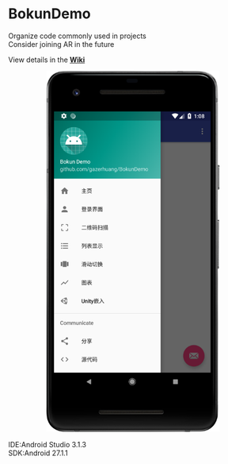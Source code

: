 # BokunDemo
Organize code commonly used in projects<br />
Consider joining AR in the future

View details in the **[Wiki](https://github.com/gazerhuang/BokunDemo/wiki)**
<div align=center><img width="350"  src="https://github.com/gazerhuang/BokunDemo/raw/master/screenshots/main.png"/></div>

IDE:Android Studio 3.1.3<br />
SDK:Android 27.1.1